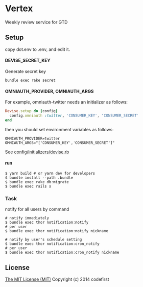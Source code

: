 Vertex
===============================

Weekly review service for GTD

Setup
-------------------------------

copy dot.env to .env, and edit it.

#### DEVISE\_SECRET\_KEY

Generate secret key

```
bundle exec rake secret
```

#### OMNIAUTH\_PROVIDER, OMNIAUTH\_ARGS

For example, omniauth-twitter needs an initializer as follows:
```ruby
Devise.setup do |config|
  config.omniauth :twitter, 'CONSUMER_KEY', 'CONSUMER_SECRET'
end
```

then you should set environment variables as follows:
```
OMNIAUTH_PROVIDER=twitter
OMNIAUTH_ARGS="['CONSUMER_KEY','CONSUMER_SECRET']"
```

See [config/initializers/devise.rb](https://github.com/codefirst/vertex/blob/master/config/initializers/devise.rb)

#### run

    $ yarn build # or yarn dev for developers
    $ bundle install --path .bundle
    $ bundle exec rake db:migrate
    $ bundle exec rails s

### Task

notify for all users by command

```
# notify immediately
$ bundle exec thor notification:notify
# per user
$ bundle exec thor notification:notify nickname

# notify by user's schedule setting
$ bundle exec thor notification:cron_notify
# per user
$ bundle exec thor notification:cron_notify nickname
```

License
-------------------------------
[The MIT License (MIT)](http://opensource.org/licenses/mit-license)
Copyright (c) 2014 codefirst
